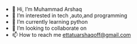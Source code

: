 - 👋 Hi, I’m Muhammad Arshaq
- 👀 I’m interested in tech ,auto,and programming 
- 🌱 I’m currently learning python 
- 💞️ I’m looking to collaborate on 
- 📫 How to reach me ettatuarshaqoff@gmail.com

<!---
Ettatu-Arshaq/Ettatu-Arshaq is a ✨ special ✨ repository because its `README.md` (this file) appears on your GitHub profile.
You can click the Preview link to take a look at your changes.
--->
